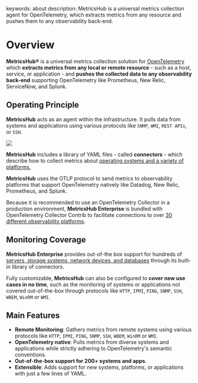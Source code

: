 keywords: about
description: MetricsHub is a universal metrics collection agent for OpenTelemetry, which extracts metrics from any resource and pushes them to any observability back-end.

# Overview

<!-- MACRO{toc|fromDepth=1|toDepth=2|id=toc} -->

**MetricsHub®** is a universal metrics collection solution for [OpenTelemetry](https://opentelemetry.io/docs) which **extracts metrics from any local or remote resource** - such as a host, service, or application - and **pushes the collected data to any observability back-end** supporting OpenTelemetry like Prometheus, New Relic, ServiceNow, and Splunk.

## Operating Principle

**MetricsHub** acts as an agent within the infrastructure. It pulls data from systems and applications using various protocols like `SNMP`, `WMI`, `REST APIs`, or `SSH`.

![](./images/otel-metricshub.png)

**MetricsHub**  includes a library of YAML files - called **connectors** - which describe how to collect metrics about [operating systems and a variety of platforms.](metricshub-connectors-directory.html)

**MetricsHub**  uses the OTLP protocol to send metrics to observability platforms that support OpenTelemetry natively like Datadog, New Relic, Prometheus, and Splunk.

Because it is recommended to use an OpenTelemetry Collector in a production environment, **MetricsHub Enterprise** is bundled with OpenTelemetry Collector Contrib to facilitate connections to over [30 different observability platforms](https://opentelemetry.io/ecosystem/registry/?component=exporter).

## Monitoring Coverage

**MetricsHub Enterprise** provides out-of-the box support for hundreds of  [servers, storage systems, network devices, and databases](metricshub-connectors-directory.html) through its built-in library of connectors.

Fully customizable, **MetricsHub** can also be configured to **cover new use cases in no time**, such as the monitoring of systems or applications not covered out-of-the-box through protocols like `HTTP`, `IPMI`, `PING`, `SNMP`, `SSH`, `WBEM`, `WinRM` or `WMI`.

## Main Features

* **Remote Monitoring**: Gathers metrics from remote systems using various protocols like `HTTP`, `IPMI`, `PING`, `SNMP`, `SSH`, `WBEM`, `WinRM` or `WMI`.
* **OpenTelemetry native**: Pulls metrics from diverse systems and applications while strictly adhering to OpenTelemetry's semantic conventions.
* **Out-of-the-box support for 200+ systems and apps**.
* **Extensible**: Adds support for new systems, platforms, or applications with just a few lines of YAML.